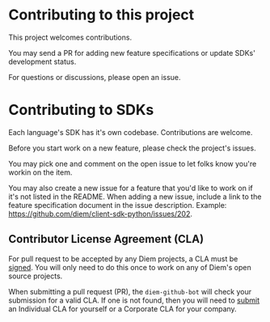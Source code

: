 # Contributing to this project

This project welcomes contributions.

You may send a PR for adding new feature specifications or update SDKs' development status.

For questions or discussions, please open an issue.

# Contributing to SDKs

Each language's SDK has it's own codebase. Contributions are welcome.

Before you start work on a new feature, please check the project's issues.

You may pick one and comment on the open issue to let folks know you're workin on the item.

You may also create a new issue for a feature that you'd like to work on if it's not listed in the README. When adding a new issue, include a link to the feature specification document in the issue description. Example: https://github.com/diem/client-sdk-python/issues/202.


## Contributor License Agreement (CLA)

For pull request to be accepted by any Diem projects, a CLA must be [signed](https://diem.com/en-US/cla-sign). You will only need to do this once to work on any of Diem's open source projects.

When submitting a pull request (PR), the `diem-github-bot` will check your submission for a valid CLA. If one is not found, then you will need to [submit](https://diem.com/en-US/cla-sign) an Individual CLA for yourself or a Corporate CLA for your company.

